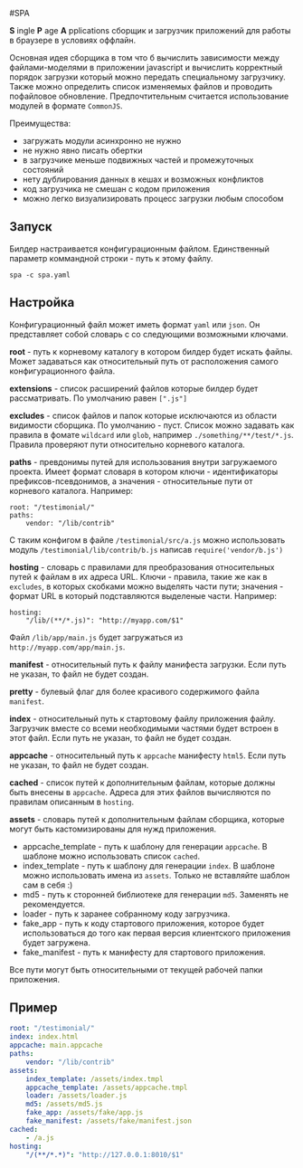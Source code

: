 #SPA

**S** ingle **P** age **A** pplications сборщик и загрузчик приложений для работы в браузере в условиях оффлайн.

Основная идея сборщика в том что б вычислить зависимости между файлами-моделями в приложении javascript и вычислить корректный порядок загрузки который можно передать специальному загрузчику. Также можно определить список изменяемых файлов и проводить пофайловое обновление. Предпочтительным считается использование модулей в формате `CommonJS`.

Преимущества:

  - загружать модули асинхронно не нужно
  - не нужно явно писать обертки
  - в загрузчике меньше подвижных частей и промежуточных состояний
  - нету дублирования данных в кешах и возможных конфликтов
  - код загрузчика не смешан с кодом приложения
  - можно легко визуализировать процесс загрузки любым способом

## Запуск

Билдер настраивается конфигурационным файлом. Единственный параметр коммандной строки - путь к этому файлу. 

```
spa -c spa.yaml
```

## Настройка

Конфигурационный файл может иметь формат `yaml` или `json`. Он представляет собой словарь с со следующими возможными ключами.

**root** - путь к корневому каталогу в котором билдер будет искать файлы. Может задаваться как относительный путь от расположения самого конфигурационного файла.

**extensions** - список расширений файлов которые билдер будет рассматривать. По умолчанию равен `[".js"]`

**excludes** - список файлов и папок которые исключаются из области видимости сборщика. По умолчанию - пуст. Список можно задавать как правила в фомате `wildcard` или `glob`, например `./something/**/test/*.js`. Правила проверяют пути относительно корневого каталога.

**paths** - превдонимы путей для использования внутри загружаемого проекта. Имеет формат словаря в котором ключи - идентификаторы префиксов-псевдонимов, а значения - относительные пути от корневого каталога. Например:

```
root: "/testimonial/"
paths:
    vendor: "/lib/contrib"
```

С таким конфигом в файле `/testimonial/src/a.js` можно использовать модуль `/testimonial/lib/contrib/b.js` написав `require('vendor/b.js')`

**hosting** - словарь с правилами для преобразования относительных путей к файлам в их адреса URL. Ключи - правила, такие же как в `excludes`, в которых скобками можно выделять части пути; значения - формат URL в который подставляются выделеные части. Например:

```
hosting:
    "/lib/(**/*.js)": "http://myapp.com/$1"
```

Файл `/lib/app/main.js` будет загружаться из `http://myapp.com/app/main.js`.

**manifest** - относительный путь к файлу манифеста загрузки. Если путь не указан, то файл не будет создан.

**pretty** - булевый флаг для более красивого содержимого файла `manifest`.

**index** - относительный путь к стартовому файлу приложения файлу. Загрузчик вместе со всеми необходимыми частями будет встроен в этот файл. Если путь не указан, то файл не будет создан.

**appcache** - относительный путь к `appcache` манифесту `html5`. Если путь не указан, то файл не будет создан.

**cached** - список путей к дополнительным файлам, которые должны быть внесены в `appcache`. Адреса для этих файлов вычисляются по правилам описанным в `hosting`.

**assets** - словарь путей к дополнительным файлам сборщика, которые могут быть кастомизированы для нужд приложения.

- appcache_template - путь к шаблону для генерации `appcache`. В шаблоне можно использовать список `cached`.
- index_template - путь к шаблону для генерации `index`. В шаблоне можно использовать имена из `assets`. Только не вставляйте шаблон сам в себя :)
- md5 - путь к сторонней библиотеке для генерации `md5`. Заменять не рекомендуется.
- loader - путь к заранее собранному коду загрузчика.
- fake_app - путь к коду стартового приложения, которое будет использоваться до того как первая версия клиентского приложения будет загружена.
- fake_manifest - путь к манифесту для стартового приложения.

Все пути могут быть относительными от текущей рабочей папки приложения.

## Пример

```yaml
root: "/testimonial/"
index: index.html
appcache: main.appcache
paths:
    vendor: "/lib/contrib"
assets:
    index_template: /assets/index.tmpl
    appcache_template: /assets/appcache.tmpl
    loader: /assets/loader.js
    md5: /assets/md5.js
    fake_app: /assets/fake/app.js
    fake_manifest: /assets/fake/manifest.json
cached:
    - /a.js
hosting:
    "/(**/*.*)": "http://127.0.0.1:8010/$1"
```